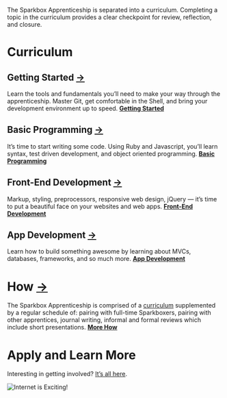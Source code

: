 The Sparkbox Apprenticeship is separated into a curriculum. Completing a topic in the curriculum provides a clear checkpoint for review, reflection, and closure.

# Curriculum

## Getting Started [→](/getting-started/)
Learn the tools and fundamentals you’ll need to make your way through the apprenticeship. Master Git, get comfortable in the Shell, and bring your development environment up to speed. **[Getting Started](/getting-started/)**

## Basic Programming [→](/basic-programming/)
It’s time to start writing some code. Using Ruby and Javascript, you’ll learn syntax, test driven development, and object oriented programming. **[Basic Programming](/basic-programming/)**

## Front-End Development [→](/front-end/)
Markup, styling, preprocessors, responsive web design, jQuery — it’s time to put a beautiful face on your websites and web apps. **[Front-End Development](/front-end/)**

## App Development [→](/app-dev/)
Learn how to build something awesome by learning about MVCs, databases, frameworks, and so much more. **[App Development](/app-dev/)**

# How [→](/how/)
The Sparkbox Apprenticeship is comprised of a [curriculum](/topics/) supplemented by a regular schedule of: pairing with full-time Sparkboxers, pairing with other apprentices, journal writing, informal and formal reviews which include short presentations. **[More How](/how/)**

# Apply and Learn More
Interesting in getting involved? [It’s all here](http://apprentices.seesparkbox.com/).

![Internet is Exciting!](http://www.reactiongifs.com/r/2012/11/f297L1.gif)